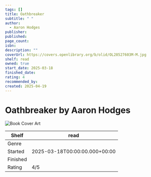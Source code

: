 ```yaml
---
tags: []
title: Oathbreaker
subtitle: " "
author:
  - Aaron Hodges
publisher: 
published: 
page_count: 
isbn: 
description: ""
coverUrl: https://covers.openlibrary.org/b/olid/OL28527603M-M.jpg
shelf: read
owned: true
start_date: 2025-03-18
finished_date: 
rating: 4
recommended_by: 
created: 2025-04-19
---
```


# Oathbreaker by Aaron Hodges

![Book Cover Art](https://covers.openlibrary.org/b/olid/OL28527603M-M.jpg)

| Shelf | read |
| --- | --- |
| Genre |  |
| Started | 2025-03-18T00:00:00.000+00:00 |
| Finished |  |
| Rating | 4/5 |

